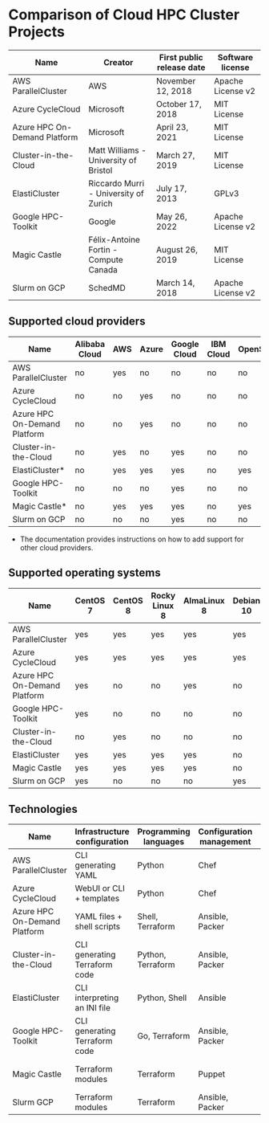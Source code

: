 # Comparison of Cloud HPC Cluster Projects

| Name                         | Creator                                     | First public release date | Software license  |
| ---------------------------- | ------------------------------------------- | ------------------------- | ----------------- |
| AWS ParallelCluster          | AWS                                         | November 12, 2018         | Apache License v2 |
| Azure CycleCloud             | Microsoft                                   | October 17, 2018          | MIT License       |
| Azure HPC On-Demand Platform | Microsoft                                   | April 23, 2021            | MIT License       |
| Cluster-in-the-Cloud         | Matt Williams  - University of Bristol      | March 27, 2019            | MIT License       |
| ElastiCluster                | Riccardo Murri - University of Zurich       | July 17, 2013             | GPLv3             |
| Google HPC-Toolkit           | Google                                      | May 26, 2022              | Apache License v2 |
| Magic Castle                 | Félix-Antoine Fortin - Compute Canada       | August 26, 2019           | MIT License       |
| Slurm on GCP                 | SchedMD                                     | March 14, 2018            | Apache License v2 |


## Supported cloud providers

| Name                         | Alibaba Cloud | AWS | Azure | Google Cloud | IBM Cloud | OpenStack | Oracle Cloud | OVH |
| ---------------------------- | ------------- | --- | ----- | ------------ | --------- | --------- | ------------ | --- |
| AWS ParallelCluster          | no            | yes | no    | no           | no        | no        | no           | no  |
| Azure CycleCloud             | no            | no  | yes   | no           | no        | no        | no           | no  |
| Azure HPC On-Demand Platform | no            | no  | yes   | no           | no        | no        | no           | no  |
| Cluster-in-the-Cloud         | no            | yes | no    | yes          | no        | no        | yes          | no  |
| ElastiCluster*               | no            | yes | yes   | yes          | no        | yes       | no           | -   |
| Google HPC-Toolkit           | no            | no  | no    | yes          | no        | no        | no           | no  |
| Magic Castle*                | no            | yes | yes   | yes          | no        | yes       | no           | yes |
| Slurm on GCP                 | no            | no  | no    | yes          | no        | no        | no           | no  |

* The documentation provides instructions on how to add support for other cloud providers.


## Supported operating systems

| Name                         | CentOS 7 | CentOS 8 | Rocky Linux 8 | AlmaLinux 8 | Debian 10 | Ubuntu 18 | Ubuntu 20 | Windows 10 |
| ---------------------------- | -------- | -------- | ------------- | ----------- | --------- | --------- | --------- | ---------- |
| AWS ParallelCluster          | yes      | yes      | yes           | yes         | yes       | no        | yes       | no         |
| Azure CycleCloud             | yes      | yes      | yes           | yes         | yes       | no        | yes       | -          |
| Azure HPC On-Demand Platform | yes      | no       | no            | yes         | no        | yes       | no        | yes        |
| Google HPC-Toolkit           | yes      | no       | no            | no          | no        | no        | no        | no         |
| Cluster-in-the-Cloud         | no       | yes      | no            | no          | no        | no        | no        | no         |
| ElastiCluster                | yes      | yes      | yes           | yes         | no        | no        | no        | no         |
| Magic Castle                 | yes      | yes      | yes           | yes         | no        | no        | no        | no         |
| Slurm on GCP                 | yes      | no       | no            | no          | yes       | no        | yes       | no         |


## Technologies

| Name                         | Infrastructure configuration  | Programming languages | Configuration management | Scientific software |
| ---------------------------- | ----------------------------- | --------------------- | ------------------------ | ------------------- |
| AWS ParallelCluster          | CLI generating YAML           | Python                | Chef                     | Spack               |
| Azure CycleCloud             | WebUI or CLI + templates      | Python                | Chef                     | Bring your own      |
| Azure HPC On-Demand Platform | YAML files + shell scripts    | Shell, Terraform      | Ansible, Packer          | CVMFS               |
| Cluster-in-the-Cloud         | CLI generating Terraform code | Python, Terraform     | Ansible, Packer          | EESSI               |
| ElastiCluster                | CLI interpreting an INI file  | Python, Shell         | Ansible                  | Bring your own      |
| Google HPC-Toolkit           | CLI generating Terraform code | Go, Terraform         | Ansible, Packer          | Spack               |
| Magic Castle                 | Terraform modules             | Terraform             | Puppet                   | CC-CVMFS, EESSI     |
| Slurm GCP                    | Terraform modules             | Terraform             | Ansible, Packer          | Spack               |
